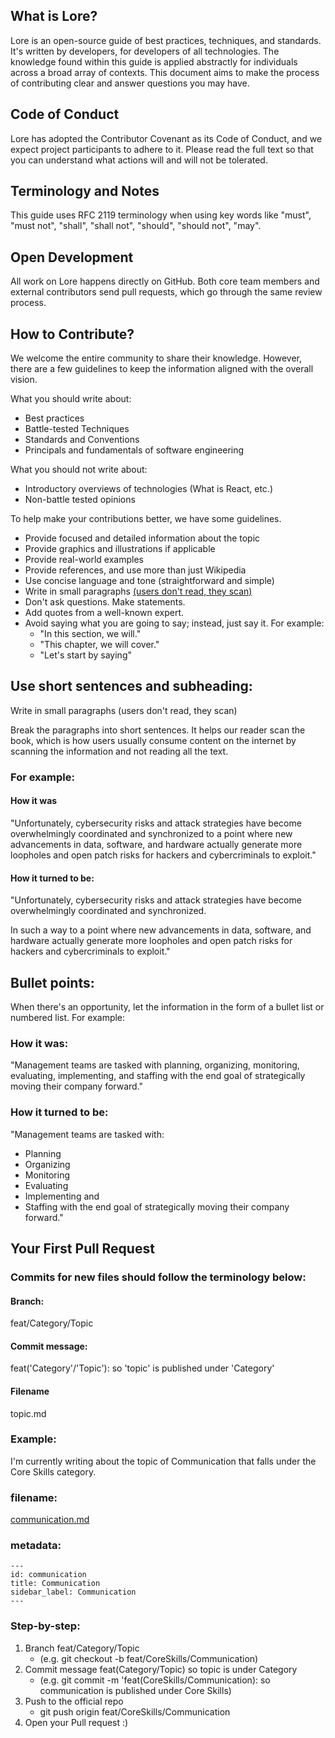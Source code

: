 ## What is Lore? 

Lore is an open-source guide of best practices, techniques, and standards. It's written by developers, for developers of all technologies. The knowledge found within this guide is applied abstractly for individuals across a broad array of contexts. This document aims to make the process of contributing clear and answer questions you may have. 

## Code of Conduct 
Lore has adopted the Contributor Covenant as its Code of Conduct, and we expect project participants to adhere to it. Please read the full text so that you can understand what actions will and will not be tolerated.

## Terminology and Notes 
This guide uses RFC 2119 terminology when using key words like "must", "must not", "shall", "shall not", "should", "should not", "may".

## Open Development 

All work on Lore happens directly on GitHub. Both core team members and external contributors send pull requests, which go through the same review process.

## How to Contribute? 

We welcome the entire community to share their knowledge. However, there are a few guidelines to keep the information aligned with the overall vision. 

What you should write about:
- Best practices
- Battle-tested Techniques
- Standards and Conventions
- Principals and fundamentals of software engineering

What you should not write about:
- Introductory overviews of technologies (What is React, etc.)
- Non-battle tested opinions

To help make your contributions better, we have some guidelines.
- Provide focused and detailed information about the topic
- Provide graphics and illustrations if applicable
- Provide real-world examples
- Provide references, and use more than just Wikipedia
- Use concise language and tone (straightforward and simple)
- Write in small paragraphs [(users don't read, they scan)](https://www.nngroup.com/articles/how-users-read-on-the-web/)
- Don't ask questions. Make statements.
- Add quotes from a well-known expert. 
- Avoid saying what you are going to say; instead, just say it. For example:
    - "In this section, we will."
    - "This chapter, we will cover." 
    - "Let's start by saying"  

## Use short sentences and subheading:

Write in small paragraphs (users don't read, they scan)

Break the paragraphs into short sentences. It helps our reader scan the book, which is how users usually consume content on the internet by scanning the information and not reading all the text.

### For example:

#### How it was

"Unfortunately, cybersecurity risks and attack strategies have become overwhelmingly coordinated and synchronized to a point where new advancements in data, software, and hardware actually generate more loopholes and open patch risks for hackers and cybercriminals to exploit."

#### How it turned to be: 

"Unfortunately, cybersecurity risks and attack strategies have become overwhelmingly coordinated and synchronized.

In such a way to a point where new advancements in data, software, and hardware actually generate more loopholes and open patch risks for hackers and cybercriminals to exploit."

## Bullet points: 

When there's an opportunity, let the information in the form of a bullet list or numbered list. For example:

### How it was: 
"Management teams are tasked with planning, organizing, monitoring, evaluating, implementing, and staffing with the end goal of strategically moving their company forward."

### How it turned to be: 

"Management teams are tasked with:
- Planning
- Organizing
- Monitoring
- Evaluating
- Implementing and
- Staffing with the end goal of strategically moving their company forward."

## Your First Pull Request 

### Commits for new files should follow the terminology below:  

#### Branch: 

feat/Category/Topic  

#### Commit message: 

feat('Category'/'Topic'): so 'topic' is published under 'Category'   

#### Filename  
topic.md  

### Example: 

I'm currently writing about the topic of Communication that falls under the Core Skills category.

### filename: 

[communication.md](https://github.com/theloredev/lore-content/blob/staging/core-skills/communication.md)  

### metadata:  

```
---
id: communication
title: Communication
sidebar_label: Communication
---
```

### Step-by-step: 

1. Branch feat/Category/Topic
    - (e.g. git checkout -b feat/CoreSkills/Communication)
2. Commit message feat(Category/Topic) so topic is under Category
    - (e.g. git commit -m 'feat(CoreSkills/Communication): so communication is published under Core Skills)
3. Push to the official repo 
    - git push origin feat/CoreSkills/Communication
4. Open your Pull request :) 